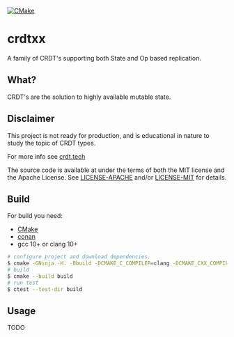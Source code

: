 [![CMake](https://github.com/moeryomenko/crdtpp/actions/workflows/cmake.yaml/badge.svg)](https://github.com/moeryomenko/crdtpp/actions/workflows/cmake.yaml)

# crdtxx

A family of CRDT's supporting both State and Op based replication.

## What?

CRDT's are the solution to highly available mutable state.

## Disclaimer

This project is not ready for production, and is educational in nature to study the topic of CRDT types.

For more info see [crdt.tech](https://crdt.tech/papers.html)

The source code is available at under the terms of both the MIT license and the Apache License.
See [LICENSE-APACHE](LICENSE-APACHE) and/or [LICENSE-MIT](LICENSE-MIT) for details.

## Build

For build you need:

- [CMake](https://cmake.org/download/)
- [conan](https://docs.conan.io/en/latest/installation.html)
- gcc 10+ or clang 10+

```sh
# configure project and download dependencies.
$ cmake -GNinja -H. -Bbuild -DCMAKE_C_COMPILER=clang -DCMAKE_CXX_COMPILER=clang++ -DCMAKE_BUILD_TYPE=Release
# build
$ cmake --build build
# run test
$ ctest --test-dir build
```

## Usage

TODO
